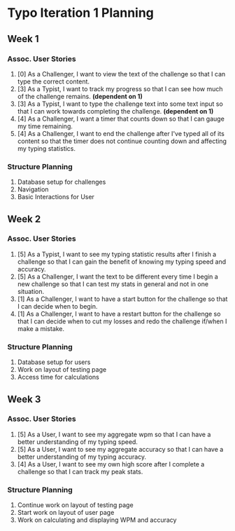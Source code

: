 ﻿# Typo Iteration 1 Planning

## Week 1
### Assoc. User Stories
1. [0] As a Challenger, I want to view the text of the challenge so that I can type the correct content. 
2. [3] As a Typist, I want to track my progress so that I can see how much of the challenge remains. **(dependent on 1)**
3. [3] As a Typist, I want to type the challenge text into some text input so that I can work towards completing the challenge. **(dependent on 1)**
4. [4] As a Challenger, I want a timer that counts down so that I can gauge my time remaining.
5. [4] As a Challenger, I want to end the challenge after I've typed all of its content so that the timer does not continue counting down and affecting my typing statistics.
### Structure Planning
1. Database setup for challenges
2. Navigation
3. Basic Interactions for User

## Week 2 
### Assoc. User Stories
1. [5] As a Typist, I want to see my typing statistic results after I finish a challenge so that I can gain the benefit of knowing my typing speed and accuracy.
2. [5] As a Challenger, I want the text to be different every time I begin a new challenge so that I can test my stats in general and not in one situation. 
3. [1] As a Challenger, I want to have a start button for the challenge so that I can decide when to begin.
4. [1] As a Challenger, I want to have a restart button for the challenge so that I can decide when to cut my losses and redo the challenge if/when I make a mistake.
### Structure Planning
1. Database setup for users
2. Work on layout of testing page
3. Access time for calculations

## Week 3 
### Assoc. User Stories
1. [5] As a User, I want to see my aggregate wpm so that I can have a better understanding of my typing speed.
2. [5] As a User, I want to see my aggregate accuracy so that I can have a better understanding of my typing accuracy.
3. [4] As a User, I want to see my own high score after I complete a challenge so that I can track my peak stats.
### Structure Planning
1. Continue work on layout of testing page
2. Start work on layout of user page
3. Work on calculating and displaying WPM and accuracy
